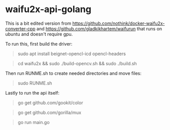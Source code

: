 # waifu2x-api-golang
This is a bit edited version from https://github.com/nothink/docker-waifu2x-converter-cpp and https://github.com/gladkikhartem/waifurun that runs on ubuntu and doesn't require gpu.

To run this, first build the driver:
> sudo apt install beignet-opencl-icd opencl-headers 

> cd waifu2x && sudo ./build-opencv.sh && sudo ./build.sh

Then run RUNME.sh to create needed directories and move files:
> sudo RUNME.sh

Lastly to run the api itself:
> go get github.com/gookit/color

> go get github.com/gorilla/mux

> go run main.go
